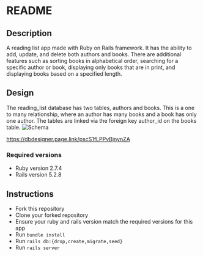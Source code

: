 # README
## Description 
A reading list app made with Ruby on Rails framework. It has the ability to add, update, and delete both authors and books. There are additional features such as sorting books in alphabetical order, searching for a specific author or book, displaying only books that are in print, and displaying books based on a specified length.

## Design
The reading_list database has two tables, authors and books. This is a one to many relationship, where an author has many books and a book has only one author. The tables are linked via the foreign key author_id on the books table.
![Schema](https://user-images.githubusercontent.com/99758586/187223232-814a4862-a5c7-428c-a283-dc3126a8a167.png)

https://dbdesigner.page.link/pscS1fLPPvBjnynZA

### Required versions
- Ruby version 2.7.4
- Rails version 5.2.8

## Instructions
- Fork this repository
- Clone your forked repository
- Ensure your ruby and rails version match the required versions for this app
- Run `bundle install`
- Run `rails db:{drop,create,migrate,seed}`
- Run `rails server`




